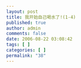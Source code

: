 ```yaml
---
layout: post
title: 我开始自己喝水了!(1-4)
published: true
author: admin
comments: false
date: 2006-08-22 03:08:42
tags: [ ]
categories: [ ]
permalink: "38"
---
```


  





  





  





  


  
&nbsp;
